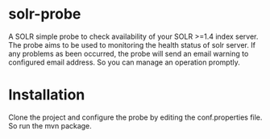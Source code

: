 # solr-probe
A SOLR simple probe to check availability of your SOLR >=1.4 index server. The probe aims to be used to monitoring the health status of solr server. If any problems as been occurred, the probe will send an email warning to configured email address. So you can manage an operation promptly.

# Installation
Clone the project and configure the probe by editing the conf.properties file. So run the mvn package. 



